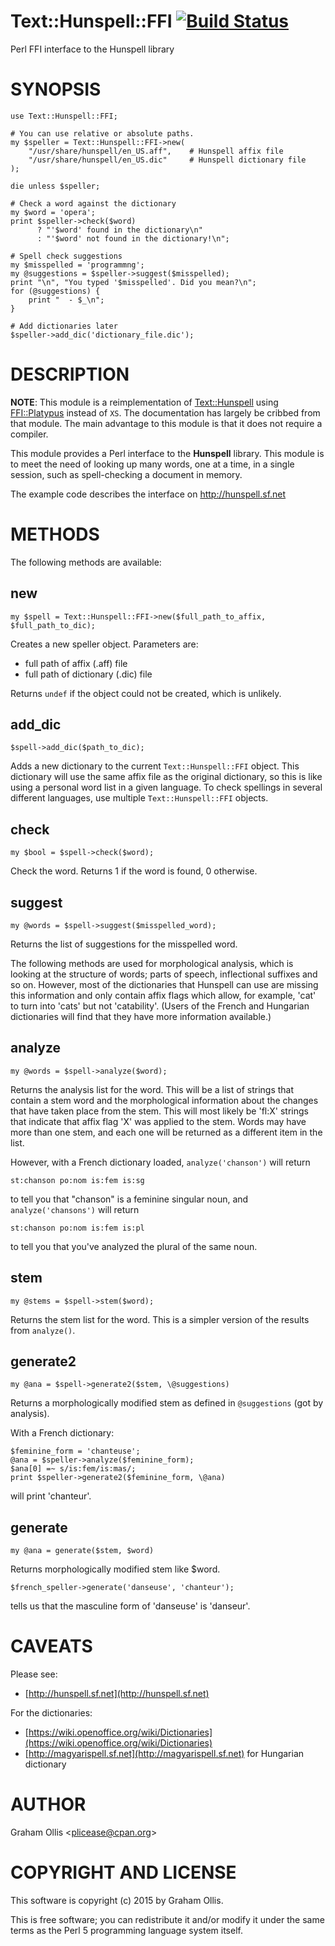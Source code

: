 # Text::Hunspell::FFI [![Build Status](https://secure.travis-ci.org/plicease/Text-Hunspell-FFI.png)](http://travis-ci.org/plicease/Text-Hunspell-FFI)

Perl FFI interface to the Hunspell library

# SYNOPSIS

    use Text::Hunspell::FFI;

    # You can use relative or absolute paths.
    my $speller = Text::Hunspell::FFI->new(
        "/usr/share/hunspell/en_US.aff",    # Hunspell affix file
        "/usr/share/hunspell/en_US.dic"     # Hunspell dictionary file
    );

    die unless $speller;

    # Check a word against the dictionary
    my $word = 'opera';
    print $speller->check($word)
          ? "'$word' found in the dictionary\n"
          : "'$word' not found in the dictionary!\n";

    # Spell check suggestions
    my $misspelled = 'programmng';
    my @suggestions = $speller->suggest($misspelled);
    print "\n", "You typed '$misspelled'. Did you mean?\n";
    for (@suggestions) {
        print "  - $_\n";
    }

    # Add dictionaries later
    $speller->add_dic('dictionary_file.dic');

# DESCRIPTION

**NOTE**: This module is a reimplementation of [Text::Hunspell](https://metacpan.org/pod/Text::Hunspell)
using [FFI::Platypus](https://metacpan.org/pod/FFI::Platypus) instead of `XS`.  The documentation has
largely be cribbed from that module.  The main advantage to this
module is that it does not require a compiler.

This module provides a Perl interface to the **Hunspell** library.
This module is to meet the need of looking up many words,
one at a time, in a single session, such as spell-checking
a document in memory.

The example code describes the interface on http://hunspell.sf.net

# METHODS

The following methods are available:

## new

    my $spell = Text::Hunspell::FFI->new($full_path_to_affix, $full_path_to_dic);

Creates a new speller object. Parameters are:

- full path of affix (.aff) file
- full path of dictionary (.dic) file

Returns `undef` if the object could not be created, which is unlikely.

## add\_dic

    $spell->add_dic($path_to_dic);

Adds a new dictionary to the current `Text::Hunspell::FFI` object. This dictionary
will use the same affix file as the original dictionary, so this is like using
a personal word list in a given language. To check spellings in several
different languages, use multiple `Text::Hunspell::FFI` objects.

## check

    my $bool = $spell->check($word);

Check the word. Returns 1 if the word is found, 0 otherwise.

## suggest

    my @words = $spell->suggest($misspelled_word);

Returns the list of suggestions for the misspelled word.

The following methods are used for morphological analysis, which is looking
at the structure of words; parts of speech, inflectional suffixes and so on.
However, most of the dictionaries that Hunspell can use are missing this
information and only contain affix flags which allow, for example, 'cat' to
turn into 'cats' but not 'catability'. (Users of the French and Hungarian
dictionaries will find that they have more information available.)

## analyze

    my @words = $spell->analyze($word);

Returns the analysis list for the word. This will be a list of
strings that contain a stem word and the morphological information
about the changes that have taken place from the stem. This will
most likely be 'fl:X' strings that indicate that affix flag 'X'
was applied to the stem. Words may have more than one stem, and
each one will be returned as a different item in the list.

However, with a French dictionary loaded, `analyze('chanson')` will return

    st:chanson po:nom is:fem is:sg

to tell you that "chanson" is a feminine singular noun, and
`analyze('chansons')` will return

    st:chanson po:nom is:fem is:pl

to tell you that you've analyzed the plural of the same noun.

## stem

    my @stems = $spell->stem($word);

Returns the stem list for the word. This is a simpler version of the
results from `analyze()`.

## generate2

    my @ana = $spell->generate2($stem, \@suggestions)

Returns a morphologically modified stem as defined in
`@suggestions` (got by analysis).

With a French dictionary:

    $feminine_form = 'chanteuse';
    @ana = $speller->analyze($feminine_form);
    $ana[0] =~ s/is:fem/is:mas/;
    print $speller->generate2($feminine_form, \@ana)

will print 'chanteur'.

## generate

    my @ana = generate($stem, $word)

Returns morphologically modified stem like $word.

    $french_speller->generate('danseuse', 'chanteur');

tells us that the masculine form of 'danseuse' is 'danseur'.

# CAVEATS

Please see:

- [http://hunspell.sf.net](http://hunspell.sf.net)

For the dictionaries:

- [https://wiki.openoffice.org/wiki/Dictionaries](https://wiki.openoffice.org/wiki/Dictionaries)
- [http://magyarispell.sf.net](http://magyarispell.sf.net) for Hungarian dictionary

# AUTHOR

Graham Ollis &lt;plicease@cpan.org>

# COPYRIGHT AND LICENSE

This software is copyright (c) 2015 by Graham Ollis.

This is free software; you can redistribute it and/or modify it under
the same terms as the Perl 5 programming language system itself.

